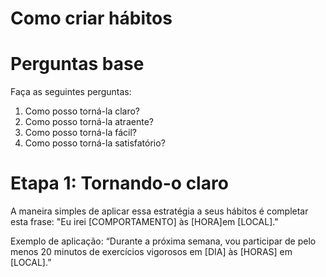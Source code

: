 # Como criar hábitos

# Perguntas base

Faça as seguintes perguntas:
1. Como posso torná-la claro?
2. Como posso torná-la atraente?
3. Como posso torná-la fácil?
4. Como posso torná-la satisfatório?

# Etapa 1: Tornando-o claro

A maneira simples de aplicar essa estratégia a seus hábitos é completar esta frase:
"Eu irei [COMPORTAMENTO] às [HORA]em [LOCAL]."

Exemplo de aplicação: “Durante a próxima semana, vou participar de pelo menos 20 minutos de exercícios vigorosos em [DIA] às [HORAS] em [LOCAL].”
